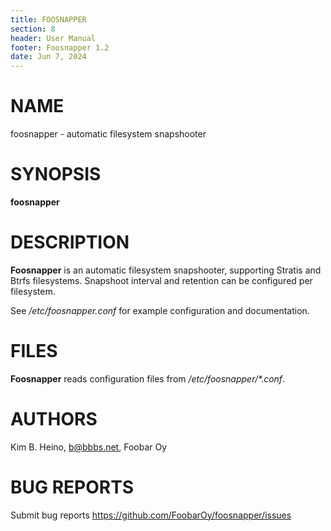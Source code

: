 ```yaml
---
title: FOOSNAPPER
section: 8
header: User Manual
footer: Foosnapper 1.2
date: Jun 7, 2024
---
```


# NAME

foosnapper - automatic filesystem snapshooter


# SYNOPSIS

**foosnapper**


# DESCRIPTION

**Foosnapper** is an automatic filesystem snapshooter, supporting Stratis and
Btrfs filesystems. Snapshoot interval and retention can be configured
per filesystem.

See */etc/foosnapper.conf* for example configuration and documentation.


# FILES

**Foosnapper** reads configuration files from */etc/foosnapper/\*.conf*.


# AUTHORS

Kim B. Heino, b@bbbs.net, Foobar Oy


# BUG REPORTS

Submit bug reports <https://github.com/FoobarOy/foosnapper/issues>

